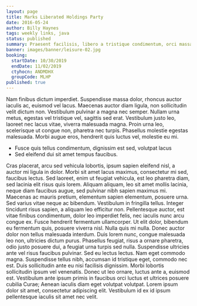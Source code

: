 ```yaml
---
layout: page
title: Marks Liberated Holdings Party
date: 2016-05-24
author: Billy Haynes
tags: weekly links, java
status: published
summary: Praesent facilisis, libero a tristique condimentum, orci massa.
banner: images/banner/leisure-02.jpg
booking:
  startDate: 10/30/2019
  endDate: 11/02/2019
  ctyhocn: ANDMDHX
  groupCode: MLHP
published: true
---
```

Nam finibus dictum imperdiet. Suspendisse massa dolor, rhoncus auctor iaculis ac, euismod vel lacus. Maecenas auctor diam ligula, non sollicitudin velit dictum non. Vestibulum pulvinar a magna nec semper. Nullam urna metus, egestas vel tristique vel, sagittis sed erat. Vestibulum justo leo, laoreet nec lacus vitae, viverra malesuada magna. Proin urna leo, scelerisque ut congue non, pharetra nec turpis. Phasellus molestie egestas malesuada. Morbi augue eros, hendrerit quis luctus vel, molestie eu mi.

* Fusce quis tellus condimentum, dignissim est sed, volutpat lacus
* Sed eleifend dui sit amet tempus faucibus.

Cras placerat, arcu sed vehicula lobortis, ipsum sapien eleifend nisl, a auctor mi ligula in dolor. Morbi sit amet lacus maximus, consectetur mi sed, faucibus lectus. Sed laoreet, enim ut feugiat vehicula, est leo pharetra diam, sed lacinia elit risus quis lorem. Aliquam aliquam, leo sit amet mollis lacinia, neque diam faucibus augue, sed pulvinar nibh sapien maximus mi. Maecenas ac mauris pretium, elementum sapien elementum, posuere urna. Sed varius vitae neque ac bibendum. Vestibulum in fringilla tellus. Integer tincidunt risus sapien, a aliquam leo efficitur non. Pellentesque auctor, est vitae finibus condimentum, dolor leo imperdiet felis, nec iaculis nunc arcu congue ex. Fusce hendrerit fermentum ullamcorper.
Ut elit dolor, bibendum eu fermentum quis, posuere viverra nisl. Nulla quis mi nulla. Donec auctor dolor non tellus malesuada interdum. Duis lorem nunc, congue malesuada leo non, ultricies dictum purus. Phasellus feugiat, risus a ornare pharetra, odio justo posuere dui, a feugiat urna turpis sed nulla. Suspendisse ultricies ante vel risus faucibus pulvinar. Sed eu lectus lectus. Nam eget commodo magna. Suspendisse tellus nibh, accumsan id tristique eget, commodo nec est. Duis sollicitudin ante eu nisi facilisis dignissim. Morbi lobortis sollicitudin ipsum vel venenatis. Donec ut leo ornare, luctus ante a, euismod est. Vestibulum ante ipsum primis in faucibus orci luctus et ultrices posuere cubilia Curae; Aenean iaculis diam eget volutpat volutpat. Lorem ipsum dolor sit amet, consectetur adipiscing elit. Vestibulum id ex id ipsum pellentesque iaculis sit amet nec velit.
